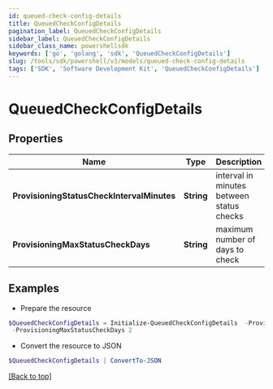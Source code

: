 ```yaml
---
id: queued-check-config-details
title: QueuedCheckConfigDetails
pagination_label: QueuedCheckConfigDetails
sidebar_label: QueuedCheckConfigDetails
sidebar_class_name: powershellsdk
keywords: ['go', 'golang', 'sdk', 'QueuedCheckConfigDetails'] 
slug: /tools/sdk/powershell/v3/models/queued-check-config-details
tags: ['SDK', 'Software Development Kit', 'QueuedCheckConfigDetails']
---
```



# QueuedCheckConfigDetails

## Properties

Name | Type | Description | Notes
------------ | ------------- | ------------- | -------------
**ProvisioningStatusCheckIntervalMinutes** |  **String** | interval in minutes between status checks | 
**ProvisioningMaxStatusCheckDays** |  **String** | maximum number of days to check | 

## Examples

- Prepare the resource
```powershell
$QueuedCheckConfigDetails = Initialize-QueuedCheckConfigDetails  -ProvisioningStatusCheckIntervalMinutes 30 `
 -ProvisioningMaxStatusCheckDays 2
```

- Convert the resource to JSON
```powershell
$QueuedCheckConfigDetails | ConvertTo-JSON
```


[[Back to top]](#) 

